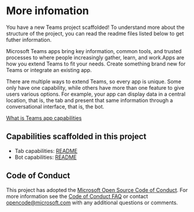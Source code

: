 # More infomation

You have a new Teams project scaffolded! To understand more about the structure of the project, you can read the readme files listed below to get futher information.

Microsoft Teams apps bring key information, common tools, and trusted processes to where people increasingly gather, learn, and work.Apps are how you extend Teams to fit your needs. Create something brand new for Teams or integrate an existing app.

There are multiple ways to extend Teams, so every app is unique. Some only have one capability, while others have more than one feature to give users various options. For example, your app can display data in a central location, that is, the tab and present that same information through a conversational interface, that is, the bot.

[What is Teams app capabilities](https://review.docs.microsoft.com/en-us/microsoftteams/platform/concepts/capabilities-overview?branch=pr-en-us-3247)

## Capabilities scaffolded in this project

- Tab capabilities: [README](./tabs/README.md)
- Bot capabilities: [README](./bot/README.md)

## Code of Conduct

This project has adopted the [Microsoft Open Source Code of Conduct](https://opensource.microsoft.com/codeofconduct/). For more information see the [Code of Conduct FAQ](https://opensource.microsoft.com/codeofconduct/faq/) or contact [opencode@microsoft.com](mailto:opencode@microsoft.com) with any additional questions or comments.